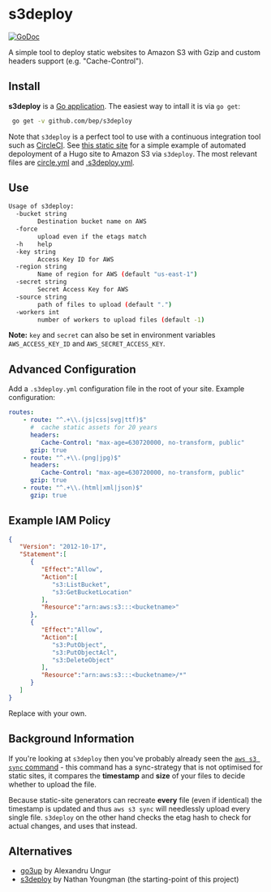 # s3deploy

[![GoDoc](https://godoc.org/github.com/bep/s3deploy?status.svg)](https://godoc.org/github.com/bep/s3deploy)

A simple tool to deploy static websites to Amazon S3 with Gzip and custom headers support (e.g. "Cache-Control").

## Install

**s3deploy** is a [Go application](https://golang.org/doc/install). The easiest way to intall it is via `go get`:

```bash
 go get -v github.com/bep/s3deploy
 ```
 
Note that `s3deploy` is a perfect tool to use with a continuous integration tool such as [CircleCI](https://circleci.com/). See [this static site](https://github.com/bep/bego.io) for a simple example of automated depoloyment of a Hugo site to Amazon S3 via `s3deploy`.  The most relevant files are [circle.yml](https://github.com/bep/bego.io/blob/master/circle.yml) and [.s3deploy.yml](https://github.com/bep/bego.io/blob/master/.s3deploy.yml).

## Use

```bash
Usage of s3deploy:
  -bucket string
    	Destination bucket name on AWS
  -force
    	upload even if the etags match
  -h	help
  -key string
    	Access Key ID for AWS
  -region string
    	Name of region for AWS (default "us-east-1")
  -secret string
    	Secret Access Key for AWS
  -source string
    	path of files to upload (default ".")
  -workers int
    	number of workers to upload files (default -1)
```

**Note:** `key` and `secret` can also be set in environment variables `AWS_ACCESS_KEY_ID` and `AWS_SECRET_ACCESS_KEY`.


## Advanced Configuration

Add a `.s3deploy.yml` configuration file in the root of your site. Example configuration:

```yaml
routes:
    - route: "^.+\\.(js|css|svg|ttf)$"
      #  cache static assets for 20 years
      headers:
         Cache-Control: "max-age=630720000, no-transform, public"
      gzip: true
    - route: "^.+\\.(png|jpg)$"
      headers:
         Cache-Control: "max-age=630720000, no-transform, public"
      gzip: true
    - route: "^.+\\.(html|xml|json)$"
      gzip: true   
``` 


## Example IAM Policy

```json
{
   "Version": "2012-10-17",
   "Statement":[
      {
         "Effect":"Allow",
         "Action":[
            "s3:ListBucket",
            "s3:GetBucketLocation"
         ],
         "Resource":"arn:aws:s3:::<bucketname>"
      },
      {
         "Effect":"Allow",
         "Action":[
            "s3:PutObject",
            "s3:PutObjectAcl",
            "s3:DeleteObject"
         ],
         "Resource":"arn:aws:s3:::<bucketname>/*"
      }
   ]
}
```

Replace <bucketname> with your own.

## Background Information

If you're looking at `s3deploy` then you've probably already seen the [`aws s3 sync` command](http://docs.aws.amazon.com/cli/latest/reference/s3/sync.html) - this command has a sync-strategy that is not optimised for static sites, it compares the **timestamp** and **size** of your files to decide whether to upload the file.

Because static-site generators can recreate **every** file (even if identical) the timestamp is updated and thus `aws s3 sync` will needlessly upload every single file. `s3deploy` on the other hand checks the etag hash to check for actual changes, and uses that instead.

## Alternatives

* [go3up](https://github.com/alexaandru/go3up) by Alexandru Ungur
* [s3deploy](https://github.com/nathany/s3up) by Nathan Youngman (the starting-point of this project)

